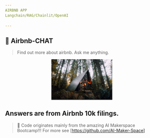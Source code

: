 ```yaml
---
AIRBNB APP
Langchain/RAG/Chainlit/OpenAI

---
```


## 🤖 Airbnb-CHAT

> Find out more about airbnb. Ask me anything.

<p align = "center" draggable=”false” ><img src="airbnb.png" 
     width="200px"
     height="auto"/>
</p>


##  Answers are from Airbnb 10k filings.

> :wave: Code originates mainly from the amazing AI Makerspace Bootcamp!!! For more see   [https://github.com/AI-Maker-Space]
